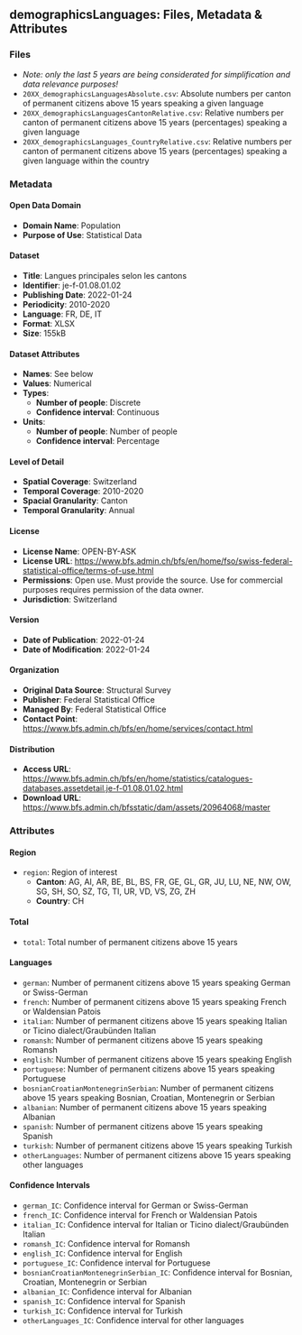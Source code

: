 ## demographicsLanguages: Files, Metadata & Attributes

### **Files**
- *Note: only the last 5 years are being considerated for simplification and data relevance purposes!*
- ```20XX_demographicsLanguagesAbsolute.csv```: Absolute numbers per canton of permanent citizens above 15 years speaking a given language
- ```20XX_demographicsLanguagesCantonRelative.csv```: Relative numbers per canton of permanent citizens above 15 years (percentages) speaking a given language
- ```20XX_demographicsLanguages_CountryRelative.csv```: Relative numbers per canton of permanent citizens above 15 years (percentages) speaking a given language within the country 

### Metadata

#### Open Data Domain
- **Domain Name**: Population
- **Purpose of Use**: Statistical Data

#### Dataset
- **Title**: Langues principales selon les cantons
- **Identifier**: je-f-01.08.01.02
- **Publishing Date**: 2022-01-24
- **Periodicity**: 2010-2020
- **Language**: FR, DE, IT
- **Format**: XLSX
- **Size**: 155kB

#### Dataset Attributes
- **Names**: See below
- **Values**: Numerical
- **Types**:
  - **Number of people**: Discrete
  - **Confidence interval**: Continuous
- **Units**: 
  - **Number of people**: Number of people
  - **Confidence interval**: Percentage

#### Level of Detail
- **Spatial Coverage**: Switzerland
- **Temporal Coverage**: 2010-2020
- **Spacial Granularity**: Canton
- **Temporal Granularity**: Annual

#### License
- **License Name**: OPEN-BY-ASK
- **License URL**: https://www.bfs.admin.ch/bfs/en/home/fso/swiss-federal-statistical-office/terms-of-use.html
- **Permissions**: Open use. Must provide the source. Use for commercial purposes requires permission of the data owner.
- **Jurisdiction**: Switzerland

#### Version
- **Date of Publication**: 2022-01-24
- **Date of Modification**: 2022-01-24

#### Organization
- **Original Data Source**: Structural Survey
- **Publisher**: Federal Statistical Office
- **Managed By**: Federal Statistical Office
- **Contact Point**: https://www.bfs.admin.ch/bfs/en/home/services/contact.html

#### Distribution
- **Access URL**: https://www.bfs.admin.ch/bfs/en/home/statistics/catalogues-databases.assetdetail.je-f-01.08.01.02.html
- **Download URL**: https://www.bfs.admin.ch/bfsstatic/dam/assets/20964068/master

### Attributes

#### Region
- ```region```: Region of interest 
  - **Canton**: AG, AI, AR, BE, BL, BS, FR, GE, GL, GR, JU, LU, NE, NW, OW, SG, SH, SO, SZ, TG, TI, UR, VD, VS, ZG, ZH 
  - **Country**: CH 

#### Total
- ```total```: Total number of permanent citizens above 15 years

#### Languages
- ```german```: Number of permanent citizens above 15 years speaking German or Swiss-German
- ```french```: Number of permanent citizens above 15 years speaking French or Waldensian Patois
- ```italian```: Number of permanent citizens above 15 years speaking Italian or Ticino dialect/Graubünden Italian
- ```romansh```: Number of permanent citizens above 15 years speaking Romansh
- ```english```: Number of permanent citizens above 15 years speaking English
- ```portuguese```: Number of permanent citizens above 15 years speaking Portuguese
- ```bosnianCroatianMontenegrinSerbian```: Number of permanent citizens above 15 years speaking Bosnian, Croatian, Montenegrin or Serbian
- ```albanian```: Number of permanent citizens above 15 years speaking Albanian
- ```spanish```: Number of permanent citizens above 15 years speaking Spanish
- ```turkish```: Number of permanent citizens above 15 years speaking Turkish
- ```otherLanguages```: Number of permanent citizens above 15 years speaking other languages

#### Confidence Intervals
- ```german_IC```: Confidence interval for German or Swiss-German
- ```french_IC```: Confidence interval for French or Waldensian Patois
- ```italian_IC```: Confidence interval for Italian or Ticino dialect/Graubünden Italian
- ```romansh_IC```: Confidence interval for Romansh
- ```english_IC```: Confidence interval for English
- ```portuguese_IC```: Confidence interval for Portuguese
- ```bosnianCroatianMontenegrinSerbian_IC```: Confidence interval for Bosnian, Croatian, Montenegrin or Serbian
- ```albanian_IC```: Confidence interval for Albanian 
- ```spanish_IC```: Confidence interval for Spanish
- ```turkish_IC```: Confidence interval for Turkish
- ```otherLanguages_IC```: Confidence interval for other languages
